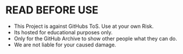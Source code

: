 # READ BEFORE USE
- This Project is against GitHubs ToS. Use at your own Risk.
- Its hosted for educational purposes only.
- Only for the GitHub Archive to show other people what they can do.
- We are not liable for your caused damage.
